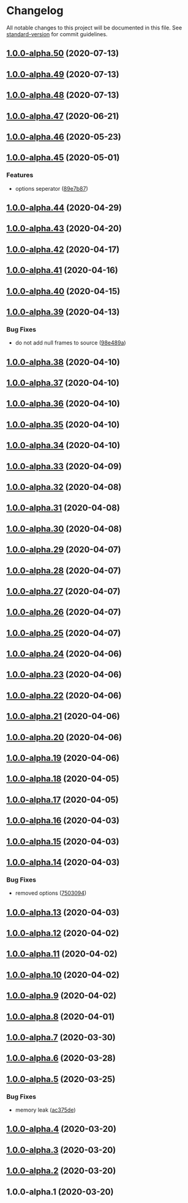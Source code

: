 # Changelog

All notable changes to this project will be documented in this file. See [standard-version](https://github.com/conventional-changelog/standard-version) for commit guidelines.

## [1.0.0-alpha.50](https://git.mvdw-software.com/Maximvdw/openhps-testsuite/compare/v1.0.0-alpha.49...v1.0.0-alpha.50) (2020-07-13)

## [1.0.0-alpha.49](https://git.mvdw-software.com/Maximvdw/openhps-testsuite/compare/v1.0.0-alpha.48...v1.0.0-alpha.49) (2020-07-13)

## [1.0.0-alpha.48](https://git.mvdw-software.com/Maximvdw/openhps-testsuite/compare/v1.0.0-alpha.47...v1.0.0-alpha.48) (2020-07-13)

## [1.0.0-alpha.47](https://git.mvdw-software.com/Maximvdw/openhps-testsuite/compare/v1.0.0-alpha.46...v1.0.0-alpha.47) (2020-06-21)

## [1.0.0-alpha.46](https://git.mvdw-software.com/Maximvdw/openhps-testsuite/compare/v1.0.0-alpha.45...v1.0.0-alpha.46) (2020-05-23)

## [1.0.0-alpha.45](https://git.mvdw-software.com/Maximvdw/openhps-testsuite/compare/v1.0.0-alpha.44...v1.0.0-alpha.45) (2020-05-01)


### Features

* options seperator ([89e7b87](https://git.mvdw-software.com/Maximvdw/openhps-testsuite/commit/89e7b876702607aae4385968668faac1f058f014))

## [1.0.0-alpha.44](https://git.mvdw-software.com/Maximvdw/openhps-testsuite/compare/v1.0.0-alpha.43...v1.0.0-alpha.44) (2020-04-29)

## [1.0.0-alpha.43](https://git.mvdw-software.com/Maximvdw/openhps-testsuite/compare/v1.0.0-alpha.42...v1.0.0-alpha.43) (2020-04-20)

## [1.0.0-alpha.42](https://git.mvdw-software.com/Maximvdw/openhps-testsuite/compare/v1.0.0-alpha.41...v1.0.0-alpha.42) (2020-04-17)

## [1.0.0-alpha.41](https://git.mvdw-software.com/Maximvdw/openhps-testsuite/compare/v1.0.0-alpha.40...v1.0.0-alpha.41) (2020-04-16)

## [1.0.0-alpha.40](https://git.mvdw-software.com/Maximvdw/openhps-testsuite/compare/v1.0.0-alpha.39...v1.0.0-alpha.40) (2020-04-15)

## [1.0.0-alpha.39](https://git.mvdw-software.com/Maximvdw/openhps-testsuite/compare/v1.0.0-alpha.38...v1.0.0-alpha.39) (2020-04-13)


### Bug Fixes

* do not add null frames to source ([98e489a](https://git.mvdw-software.com/Maximvdw/openhps-testsuite/commit/98e489a58d91aff127c73af1619aee9e7c0173e3))

## [1.0.0-alpha.38](https://git.mvdw-software.com/Maximvdw/openhps-testsuite/compare/v1.0.0-alpha.37...v1.0.0-alpha.38) (2020-04-10)

## [1.0.0-alpha.37](https://git.mvdw-software.com/Maximvdw/openhps-testsuite/compare/v1.0.0-alpha.36...v1.0.0-alpha.37) (2020-04-10)

## [1.0.0-alpha.36](https://git.mvdw-software.com/Maximvdw/openhps-testsuite/compare/v1.0.0-alpha.35...v1.0.0-alpha.36) (2020-04-10)

## [1.0.0-alpha.35](https://git.mvdw-software.com/Maximvdw/openhps-testsuite/compare/v1.0.0-alpha.34...v1.0.0-alpha.35) (2020-04-10)

## [1.0.0-alpha.34](https://git.mvdw-software.com/Maximvdw/openhps-testsuite/compare/v1.0.0-alpha.33...v1.0.0-alpha.34) (2020-04-10)

## [1.0.0-alpha.33](https://git.mvdw-software.com/Maximvdw/openhps-testsuite/compare/v1.0.0-alpha.32...v1.0.0-alpha.33) (2020-04-09)

## [1.0.0-alpha.32](https://git.mvdw-software.com/Maximvdw/openhps-testsuite/compare/v1.0.0-alpha.31...v1.0.0-alpha.32) (2020-04-08)

## [1.0.0-alpha.31](https://git.mvdw-software.com/Maximvdw/openhps-testsuite/compare/v1.0.0-alpha.30...v1.0.0-alpha.31) (2020-04-08)

## [1.0.0-alpha.30](https://git.mvdw-software.com/Maximvdw/openhps-testsuite/compare/v1.0.0-alpha.29...v1.0.0-alpha.30) (2020-04-08)

## [1.0.0-alpha.29](https://git.mvdw-software.com/Maximvdw/openhps-testsuite/compare/v1.0.0-alpha.28...v1.0.0-alpha.29) (2020-04-07)

## [1.0.0-alpha.28](https://git.mvdw-software.com/Maximvdw/openhps-testsuite/compare/v1.0.0-alpha.27...v1.0.0-alpha.28) (2020-04-07)

## [1.0.0-alpha.27](https://git.mvdw-software.com/Maximvdw/openhps-testsuite/compare/v1.0.0-alpha.26...v1.0.0-alpha.27) (2020-04-07)

## [1.0.0-alpha.26](https://git.mvdw-software.com/Maximvdw/openhps-testsuite/compare/v1.0.0-alpha.25...v1.0.0-alpha.26) (2020-04-07)

## [1.0.0-alpha.25](https://git.mvdw-software.com/Maximvdw/openhps-testsuite/compare/v1.0.0-alpha.24...v1.0.0-alpha.25) (2020-04-07)

## [1.0.0-alpha.24](https://git.mvdw-software.com/Maximvdw/openhps-testsuite/compare/v1.0.0-alpha.23...v1.0.0-alpha.24) (2020-04-06)

## [1.0.0-alpha.23](https://git.mvdw-software.com/Maximvdw/openhps-testsuite/compare/v1.0.0-alpha.22...v1.0.0-alpha.23) (2020-04-06)

## [1.0.0-alpha.22](https://git.mvdw-software.com/Maximvdw/openhps-testsuite/compare/v1.0.0-alpha.21...v1.0.0-alpha.22) (2020-04-06)

## [1.0.0-alpha.21](https://git.mvdw-software.com/Maximvdw/openhps-testsuite/compare/v1.0.0-alpha.20...v1.0.0-alpha.21) (2020-04-06)

## [1.0.0-alpha.20](https://git.mvdw-software.com/Maximvdw/openhps-testsuite/compare/v1.0.0-alpha.19...v1.0.0-alpha.20) (2020-04-06)

## [1.0.0-alpha.19](https://git.mvdw-software.com/Maximvdw/openhps-testsuite/compare/v1.0.0-alpha.18...v1.0.0-alpha.19) (2020-04-06)

## [1.0.0-alpha.18](https://git.mvdw-software.com/Maximvdw/openhps-testsuite/compare/v1.0.0-alpha.17...v1.0.0-alpha.18) (2020-04-05)

## [1.0.0-alpha.17](https://git.mvdw-software.com/Maximvdw/openhps-testsuite/compare/v1.0.0-alpha.16...v1.0.0-alpha.17) (2020-04-05)

## [1.0.0-alpha.16](https://git.mvdw-software.com/Maximvdw/openhps-testsuite/compare/v1.0.0-alpha.15...v1.0.0-alpha.16) (2020-04-03)

## [1.0.0-alpha.15](https://git.mvdw-software.com/Maximvdw/openhps-testsuite/compare/v1.0.0-alpha.14...v1.0.0-alpha.15) (2020-04-03)

## [1.0.0-alpha.14](https://git.mvdw-software.com/Maximvdw/openhps-testsuite/compare/v1.0.0-alpha.13...v1.0.0-alpha.14) (2020-04-03)


### Bug Fixes

* removed options ([7503094](https://git.mvdw-software.com/Maximvdw/openhps-testsuite/commit/75030949c86ac4047039e522d06e87a70477f992))

## [1.0.0-alpha.13](https://git.mvdw-software.com/Maximvdw/openhps-testsuite/compare/v1.0.0-alpha.12...v1.0.0-alpha.13) (2020-04-03)

## [1.0.0-alpha.12](https://git.mvdw-software.com/Maximvdw/openhps-testsuite/compare/v1.0.0-alpha.11...v1.0.0-alpha.12) (2020-04-02)

## [1.0.0-alpha.11](https://git.mvdw-software.com/Maximvdw/openhps-testsuite/compare/v1.0.0-alpha.10...v1.0.0-alpha.11) (2020-04-02)

## [1.0.0-alpha.10](https://git.mvdw-software.com/Maximvdw/openhps-testsuite/compare/v1.0.0-alpha.9...v1.0.0-alpha.10) (2020-04-02)

## [1.0.0-alpha.9](https://git.mvdw-software.com/Maximvdw/openhps-testsuite/compare/v1.0.0-alpha.8...v1.0.0-alpha.9) (2020-04-02)

## [1.0.0-alpha.8](https://git.mvdw-software.com/Maximvdw/openhps-testsuite/compare/v1.0.0-alpha.7...v1.0.0-alpha.8) (2020-04-01)

## [1.0.0-alpha.7](https://git.mvdw-software.com/Maximvdw/openhps-testsuite/compare/v1.0.0-alpha.6...v1.0.0-alpha.7) (2020-03-30)

## [1.0.0-alpha.6](https://git.mvdw-software.com/Maximvdw/openhps-testsuite/compare/v1.0.0-alpha.5...v1.0.0-alpha.6) (2020-03-28)

## [1.0.0-alpha.5](https://git.mvdw-software.com/Maximvdw/openhps-testsuite/compare/v1.0.0-alpha.4...v1.0.0-alpha.5) (2020-03-25)


### Bug Fixes

* memory leak ([ac375de](https://git.mvdw-software.com/Maximvdw/openhps-testsuite/commit/ac375de775f5a7594e378770bf1d7c98b611c6f7))

## [1.0.0-alpha.4](https://git.mvdw-software.com/Maximvdw/openhps-testsuite/compare/v1.0.0-alpha.3...v1.0.0-alpha.4) (2020-03-20)

## [1.0.0-alpha.3](https://git.mvdw-software.com/Maximvdw/openhps-testsuite/compare/v1.0.0-alpha.2...v1.0.0-alpha.3) (2020-03-20)

## [1.0.0-alpha.2](https://git.mvdw-software.com/Maximvdw/openhps-testsuite/compare/v1.0.0-alpha.1...v1.0.0-alpha.2) (2020-03-20)

## 1.0.0-alpha.1 (2020-03-20)
